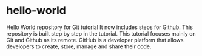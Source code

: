 # hello-world

Hello World repository for Git tutorial
It now includes steps for Github.
This repository is built step by step in the tutorial.
This tutorial focuses mainly on Git and Github as its remote.
GitHub is a developer platform that allows developers to create, store, manage and share their code.
